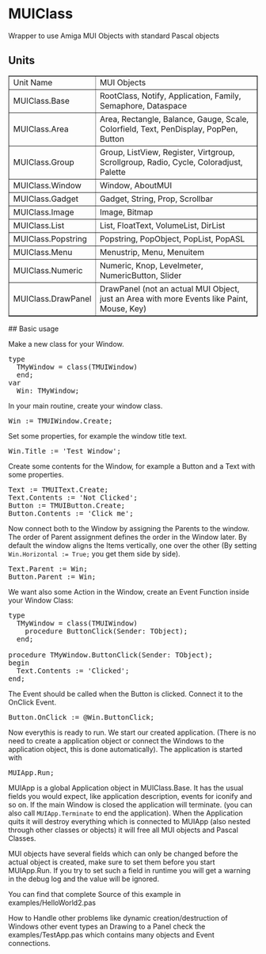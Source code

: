 # MUIClass
Wrapper to use Amiga MUI Objects with standard Pascal objects

## Units
<table border=1>
<tr><td>Unit Name</td><td>MUI Objects</td></tr>
<tr><td>MUIClass.Base</td><td>RootClass, Notify, Application, Family, Semaphore, Dataspace</td></tr>
<tr><td>MUIClass.Area</td><td>Area, Rectangle, Balance, Gauge, Scale, Colorfield, Text, PenDisplay, PopPen, Button</td></tr>
<tr><td>MUIClass.Group</td><td>Group, ListView, Register, Virtgroup, Scrollgroup, Radio, Cycle, Coloradjust, Palette</td></tr>
<tr><td>MUIClass.Window</td><td>Window, AboutMUI</td></tr>
<tr><td>MUIClass.Gadget</td><td>Gadget, String, Prop, Scrollbar</td></tr>
<tr><td>MUIClass.Image</td><td>Image, Bitmap</td></tr>
<tr><td>MUIClass.List</td><td>List, FloatText, VolumeList, DirList</td></tr>
<tr><td>MUIClass.Popstring</td><td>Popstring, PopObject, PopList, PopASL</td></tr>
<tr><td>MUIClass.Menu</td><td>Menustrip, Menu, Menuitem</td></tr>
<tr><td>MUIClass.Numeric</td><td>Numeric, Knop, Levelmeter, NumericButton, Slider</td></tr>
<tr><td>MUIClass.DrawPanel</td><td>DrawPanel (not an actual MUI Object, just an Area with more Events like Paint, Mouse,  Key)</td></tr>
</table>
## Basic usage

Make a new class for your Window.
<pre>
type
  TMyWindow = class(TMUIWindow)
  end;
var
  Win: TMyWindow;
</pre>
In your main routine, create your window class.
<pre>
Win := TMUIWindow.Create;
</pre>
Set some properties, for example the window title text.
<pre>
Win.Title := 'Test Window';
</pre>
Create some contents for the Window, for example a Button and a Text with some properties.
<pre>
Text := TMUIText.Create;
Text.Contents := 'Not Clicked';
Button := TMUIButton.Create;
Button.Contents := 'Click me';
</pre>
Now connect both to the Window by assigning the Parents to the window.
The order of Parent assignment defines the order in the Window later. By default the window aligns the Items vertically, one over the other (By setting  <code>Win.Horizontal := True;</code> you get them side by side).
<pre>
Text.Parent := Win;
Button.Parent := Win;
</pre>
We want also some Action in the Window, create an Event Function inside your Window Class:
<pre>
type
  TMyWindow = class(TMUIWindow)
    procedure ButtonClick(Sender: TObject);
  end;
  
procedure TMyWindow.ButtonClick(Sender: TObject);
begin
  Text.Contents := 'Clicked';
end;
</pre>
The Event should be called when the Button is clicked. Connect it to the OnClick Event.
<pre>
Button.OnClick := @Win.ButtonClick;
</pre>
Now everythis is ready to run. We start our created application. (There is no need to create a application object or connect the Windows to the application object, this is done automatically). The application is started with
<pre>
MUIApp.Run;
</pre>

MUIApp is a global Application object in MUIClass.Base. It has the usual fields you would expect, like application description, events for iconify and so on.
If the main Window is closed the application will terminate. (you can also call <code>MUIApp.Terminate</code> to end the application).
When the Application quits it will destroy everything which is connected to MUIApp (also nested through other classes or objects) it will free all MUI objects and Pascal Classes.

MUI objects have several fields which can only be changed before the actual object is created, make sure to set them before you start MUIApp.Run. If you try to set such a field in runtime you will get a warning in the debug log and the value will be ignored.

You can find that complete Source of this example in examples/HelloWorld2.pas

How to Handle other problems like dynamic creation/destruction of Windows other event types an Drawing to a Panel check the examples/TestApp.pas which contains many objects and Event connections.
